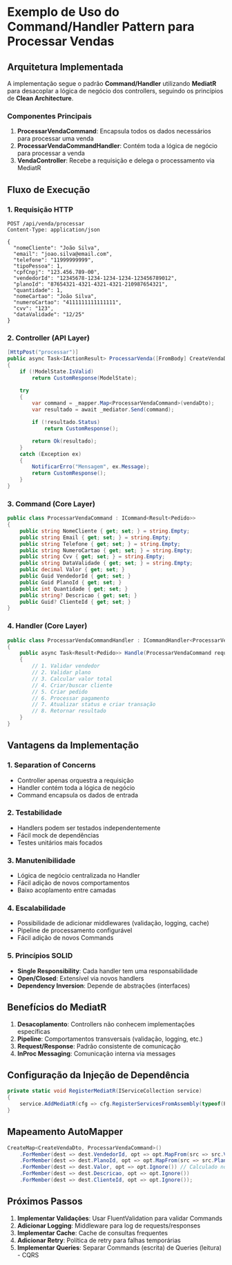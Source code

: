 # Exemplo de Uso do Command/Handler Pattern para Processar Vendas

## Arquitetura Implementada

A implementação segue o padrão **Command/Handler** utilizando **MediatR** para desacoplar a lógica de negócio dos controllers, seguindo os princípios de **Clean Architecture**.

### Componentes Principais

1. **ProcessarVendaCommand**: Encapsula todos os dados necessários para processar uma venda
2. **ProcessarVendaCommandHandler**: Contém toda a lógica de negócio para processar a venda
3. **VendaController**: Recebe a requisição e delega o processamento via MediatR

## Fluxo de Execução

### 1. Requisição HTTP

```http
POST /api/venda/processar
Content-Type: application/json

{
  "nomeCliente": "João Silva",
  "email": "joao.silva@email.com",
  "telefone": "11999999999",
  "tipoPessoa": 1,
  "cpfCnpj": "123.456.789-00",
  "vendedorId": "12345678-1234-1234-1234-123456789012",
  "planoId": "87654321-4321-4321-4321-210987654321",
  "quantidade": 1,
  "nomeCartao": "João Silva",
  "numeroCartao": "4111111111111111",
  "cvv": "123",
  "dataValidade": "12/25"
}
```

### 2. Controller (API Layer)

```csharp
[HttpPost("processar")]
public async Task<IActionResult> ProcessarVenda([FromBody] CreateVendaDto vendaDto)
{
    if (!ModelState.IsValid)
        return CustomResponse(ModelState);

    try
    {
        var command = _mapper.Map<ProcessarVendaCommand>(vendaDto);
        var resultado = await _mediator.Send(command);

        if (!resultado.Status)
            return CustomResponse();

        return Ok(resultado);
    }
    catch (Exception ex)
    {
        NotificarErro("Mensagem", ex.Message);
        return CustomResponse();
    }
}
```

### 3. Command (Core Layer)

```csharp
public class ProcessarVendaCommand : ICommand<Result<Pedido>>
{
    public string NomeCliente { get; set; } = string.Empty;
    public string Email { get; set; } = string.Empty;
    public string Telefone { get; set; } = string.Empty;
    public string NumeroCartao { get; set; } = string.Empty;
    public string Cvv { get; set; } = string.Empty;
    public string DataValidade { get; set; } = string.Empty;
    public decimal Valor { get; set; }
    public Guid VendedorId { get; set; }
    public Guid PlanoId { get; set; }
    public int Quantidade { get; set; }
    public string? Descricao { get; set; }
    public Guid? ClienteId { get; set; }
}
```

### 4. Handler (Core Layer)

```csharp
public class ProcessarVendaCommandHandler : ICommandHandler<ProcessarVendaCommand, Result<Pedido>>
{
    public async Task<Result<Pedido>> Handle(ProcessarVendaCommand request, CancellationToken cancellationToken)
    {
        // 1. Validar vendedor
        // 2. Validar plano
        // 3. Calcular valor total
        // 4. Criar/buscar cliente
        // 5. Criar pedido
        // 6. Processar pagamento
        // 7. Atualizar status e criar transação
        // 8. Retornar resultado
    }
}
```

## Vantagens da Implementação

### 1. **Separation of Concerns**

- Controller apenas orquestra a requisição
- Handler contém toda a lógica de negócio
- Command encapsula os dados de entrada

### 2. **Testabilidade**

- Handlers podem ser testados independentemente
- Fácil mock de dependências
- Testes unitários mais focados

### 3. **Manutenibilidade**

- Lógica de negócio centralizada no Handler
- Fácil adição de novos comportamentos
- Baixo acoplamento entre camadas

### 4. **Escalabilidade**

- Possibilidade de adicionar middlewares (validação, logging, cache)
- Pipeline de processamento configurável
- Fácil adição de novos Commands

### 5. **Princípios SOLID**

- **Single Responsibility**: Cada handler tem uma responsabilidade
- **Open/Closed**: Extensível via novos handlers
- **Dependency Inversion**: Depende de abstrações (interfaces)

## Benefícios do MediatR

1. **Desacoplamento**: Controllers não conhecem implementações específicas
2. **Pipeline**: Comportamentos transversais (validação, logging, etc.)
3. **Request/Response**: Padrão consistente de comunicação
4. **InProc Messaging**: Comunicação interna via messages

## Configuração da Injeção de Dependência

```csharp
private static void RegisterMediatR(IServiceCollection service)
{
    service.AddMediatR(cfg => cfg.RegisterServicesFromAssembly(typeof(ProcessarVendaCommand).Assembly));
}
```

## Mapeamento AutoMapper

```csharp
CreateMap<CreateVendaDto, ProcessarVendaCommand>()
    .ForMember(dest => dest.VendedorId, opt => opt.MapFrom(src => src.VendedorId ?? Guid.Empty))
    .ForMember(dest => dest.PlanoId, opt => opt.MapFrom(src => src.PlanoId ?? Guid.Empty))
    .ForMember(dest => dest.Valor, opt => opt.Ignore()) // Calculado no handler
    .ForMember(dest => dest.Descricao, opt => opt.Ignore())
    .ForMember(dest => dest.ClienteId, opt => opt.Ignore());
```

## Próximos Passos

1. **Implementar Validações**: Usar FluentValidation para validar Commands
2. **Adicionar Logging**: Middleware para log de requests/responses
3. **Implementar Cache**: Cache de consultas frequentes
4. **Adicionar Retry**: Política de retry para falhas temporárias
5. **Implementar Queries**: Separar Commands (escrita) de Queries (leitura) - CQRS

